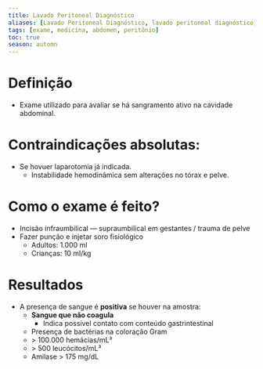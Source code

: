 ```yaml
---
title: Lavado Peritoneal Diagnóstico
aliases: [Lavado Peritoneal Diagnóstico, lavado peritoneal diagnóstico, lavado peritonial, lavado peritoneal, LPD]
tags: [exame, medicina, abdomen, peritônio]
toc: true
season: automn
---
```

# Definição
- Exame utilizado para avaliar se há sangramento ativo na cavidade abdominal.
# Contraindicações absolutas:
- Se hovuer laparotomia já indicada.
	- Instabilidade hemodinâmica sem alterações no tórax e pelve.
# Como o exame é feito?
- Incisão infraumbilical — supraumbilical em gestantes / trauma de pelve
- Fazer punção e injetar soro fisiológico
	- Adultos: 1.000 ml
	- Crianças: 10 ml/kg

# Resultados
- A presença de sangue é **positiva** se houver na amostra:
	- **Sangue que não coagula**
		- Indica possível contato com conteúdo gastrintestinal
	- Presença de bactérias na coloração Gram
	-  \> 100.000 hemácias/mL³
	- \> 500 leucócitos/mL³
	- Amilase > 175 mg/dL